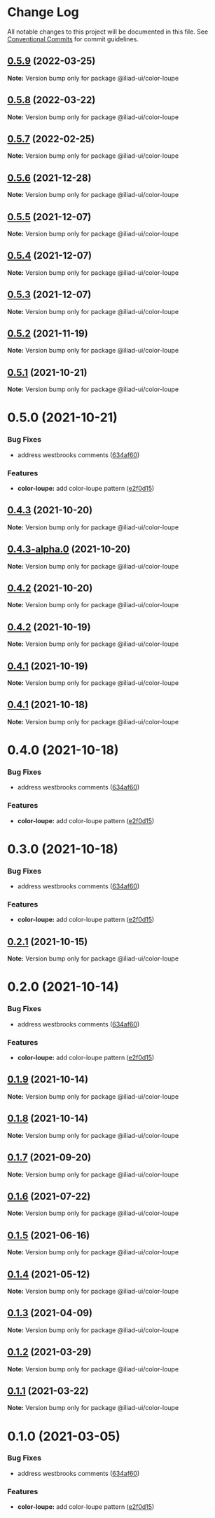 # Change Log

All notable changes to this project will be documented in this file.
See [Conventional Commits](https://conventionalcommits.org) for commit guidelines.

## [0.5.9](https://github.com/gaoding-inc/iliad-ui/compare/@iliad-ui/color-loupe@0.5.8...@iliad-ui/color-loupe@0.5.9) (2022-03-25)

**Note:** Version bump only for package @iliad-ui/color-loupe

## [0.5.8](https://github.com/gaoding-inc/iliad-ui/compare/@iliad-ui/color-loupe@0.5.7...@iliad-ui/color-loupe@0.5.8) (2022-03-22)

**Note:** Version bump only for package @iliad-ui/color-loupe

## [0.5.7](https://github.com/gaoding-inc/iliad-ui/compare/@iliad-ui/color-loupe@0.5.6...@iliad-ui/color-loupe@0.5.7) (2022-02-25)

**Note:** Version bump only for package @iliad-ui/color-loupe

## [0.5.6](https://github.com/gaoding-inc/iliad-ui/compare/@iliad-ui/color-loupe@0.5.5...@iliad-ui/color-loupe@0.5.6) (2021-12-28)

**Note:** Version bump only for package @iliad-ui/color-loupe

## [0.5.5](https://github.com/gaoding-inc/iliad-ui/compare/@iliad-ui/color-loupe@0.5.4...@iliad-ui/color-loupe@0.5.5) (2021-12-07)

**Note:** Version bump only for package @iliad-ui/color-loupe

## [0.5.4](https://github.com/gaoding-inc/iliad-ui/compare/@iliad-ui/color-loupe@0.5.3...@iliad-ui/color-loupe@0.5.4) (2021-12-07)

**Note:** Version bump only for package @iliad-ui/color-loupe

## [0.5.3](https://github.com/gaoding-inc/iliad-ui/compare/@iliad-ui/color-loupe@0.5.2...@iliad-ui/color-loupe@0.5.3) (2021-12-07)

**Note:** Version bump only for package @iliad-ui/color-loupe

## [0.5.2](https://github.com/gaoding-inc/iliad-ui/compare/@iliad-ui/color-loupe@0.5.1...@iliad-ui/color-loupe@0.5.2) (2021-11-19)

**Note:** Version bump only for package @iliad-ui/color-loupe

## [0.5.1](https://github.com/gaoding-inc/iliad-ui/compare/@iliad-ui/color-loupe@0.5.0...@iliad-ui/color-loupe@0.5.1) (2021-10-21)

**Note:** Version bump only for package @iliad-ui/color-loupe

# 0.5.0 (2021-10-21)

### Bug Fixes

-   address westbrooks comments ([634af60](https://github.com/gaoding-inc/iliad-ui/commit/634af60f88b0c998b30697dfbd13c9c466ed539d))

### Features

-   **color-loupe:** add color-loupe pattern ([e2f0d15](https://github.com/gaoding-inc/iliad-ui/commit/e2f0d159714cc7998f15d9913b38128486f8b7fb))

## [0.4.3](https://github.com/gaoding-inc/iliad-ui/compare/@iliad-ui/color-loupe@0.4.2...@iliad-ui/color-loupe@0.4.3) (2021-10-20)

**Note:** Version bump only for package @iliad-ui/color-loupe

## [0.4.3-alpha.0](https://github.com/gaoding-inc/iliad-ui/compare/@iliad-ui/color-loupe@0.4.2...@iliad-ui/color-loupe@0.4.3-alpha.0) (2021-10-20)

**Note:** Version bump only for package @iliad-ui/color-loupe

## [0.4.2](https://github.com/gaoding-inc/iliad-ui/compare/@iliad-ui/color-loupe@0.4.1...@iliad-ui/color-loupe@0.4.2) (2021-10-20)

**Note:** Version bump only for package @iliad-ui/color-loupe

## [0.4.2](https://github.com/gaoding-inc/iliad-ui/compare/@iliad-ui/color-loupe@0.4.1...@iliad-ui/color-loupe@0.4.2) (2021-10-19)

**Note:** Version bump only for package @iliad-ui/color-loupe

## [0.4.1](https://github.com/gaoding-inc/iliad-ui/compare/@iliad-ui/color-loupe@0.4.0...@iliad-ui/color-loupe@0.4.1) (2021-10-19)

**Note:** Version bump only for package @iliad-ui/color-loupe

## [0.4.1](https://github.com/gaoding-inc/iliad-ui/compare/@iliad-ui/color-loupe@0.4.0...@iliad-ui/color-loupe@0.4.1) (2021-10-18)

**Note:** Version bump only for package @iliad-ui/color-loupe

# 0.4.0 (2021-10-18)

### Bug Fixes

-   address westbrooks comments ([634af60](https://github.com/gaoding-inc/iliad-ui/commit/634af60f88b0c998b30697dfbd13c9c466ed539d))

### Features

-   **color-loupe:** add color-loupe pattern ([e2f0d15](https://github.com/gaoding-inc/iliad-ui/commit/e2f0d159714cc7998f15d9913b38128486f8b7fb))

# 0.3.0 (2021-10-18)

### Bug Fixes

-   address westbrooks comments ([634af60](https://github.com/gaoding-inc/iliad-ui/commit/634af60f88b0c998b30697dfbd13c9c466ed539d))

### Features

-   **color-loupe:** add color-loupe pattern ([e2f0d15](https://github.com/gaoding-inc/iliad-ui/commit/e2f0d159714cc7998f15d9913b38128486f8b7fb))

## [0.2.1](https://github.com/adobe/spectrum-web-components/compare/@iliad-ui/color-loupe@0.2.0...@iliad-ui/color-loupe@0.2.1) (2021-10-15)

**Note:** Version bump only for package @iliad-ui/color-loupe

# 0.2.0 (2021-10-14)

### Bug Fixes

-   address westbrooks comments ([634af60](https://github.com/adobe/spectrum-web-components/commit/634af60f88b0c998b30697dfbd13c9c466ed539d))

### Features

-   **color-loupe:** add color-loupe pattern ([e2f0d15](https://github.com/adobe/spectrum-web-components/commit/e2f0d159714cc7998f15d9913b38128486f8b7fb))

## [0.1.9](https://github.com/adobe/spectrum-web-components/compare/@iliad-ui/color-loupe@0.1.7...@iliad-ui/color-loupe@0.1.9) (2021-10-14)

**Note:** Version bump only for package @iliad-ui/color-loupe

## [0.1.8](https://github.com/adobe/spectrum-web-components/compare/@iliad-ui/color-loupe@0.1.7...@iliad-ui/color-loupe@0.1.8) (2021-10-14)

**Note:** Version bump only for package @iliad-ui/color-loupe

## [0.1.7](https://github.com/adobe/spectrum-web-components/compare/@iliad-ui/color-loupe@0.1.6...@iliad-ui/color-loupe@0.1.7) (2021-09-20)

**Note:** Version bump only for package @iliad-ui/color-loupe

## [0.1.6](https://github.com/adobe/spectrum-web-components/compare/@iliad-ui/color-loupe@0.1.5...@iliad-ui/color-loupe@0.1.6) (2021-07-22)

**Note:** Version bump only for package @iliad-ui/color-loupe

## [0.1.5](https://github.com/adobe/spectrum-web-components/compare/@iliad-ui/color-loupe@0.1.4...@iliad-ui/color-loupe@0.1.5) (2021-06-16)

**Note:** Version bump only for package @iliad-ui/color-loupe

## [0.1.4](https://github.com/adobe/spectrum-web-components/compare/@iliad-ui/color-loupe@0.1.3...@iliad-ui/color-loupe@0.1.4) (2021-05-12)

**Note:** Version bump only for package @iliad-ui/color-loupe

## [0.1.3](https://github.com/adobe/spectrum-web-components/compare/@iliad-ui/color-loupe@0.1.2...@iliad-ui/color-loupe@0.1.3) (2021-04-09)

**Note:** Version bump only for package @iliad-ui/color-loupe

## [0.1.2](https://github.com/adobe/spectrum-web-components/compare/@iliad-ui/color-loupe@0.1.1...@iliad-ui/color-loupe@0.1.2) (2021-03-29)

**Note:** Version bump only for package @iliad-ui/color-loupe

## [0.1.1](https://github.com/adobe/spectrum-web-components/compare/@iliad-ui/color-loupe@0.1.0...@iliad-ui/color-loupe@0.1.1) (2021-03-22)

**Note:** Version bump only for package @iliad-ui/color-loupe

# 0.1.0 (2021-03-05)

### Bug Fixes

-   address westbrooks comments ([634af60](https://github.com/adobe/spectrum-web-components/commit/634af60f88b0c998b30697dfbd13c9c466ed539d))

### Features

-   **color-loupe:** add color-loupe pattern ([e2f0d15](https://github.com/adobe/spectrum-web-components/commit/e2f0d159714cc7998f15d9913b38128486f8b7fb))
